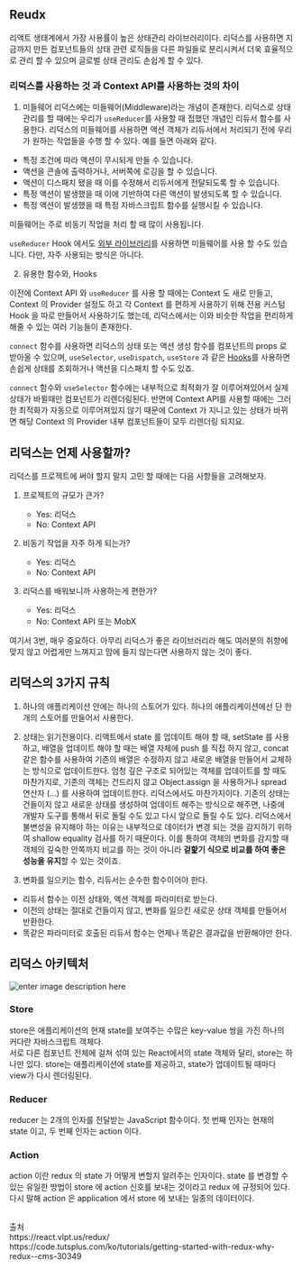 ## Reudx
리액트 생태계에서 가장 사용률이 높은 상태관리 라이브러리이다.
리덕스를 사용하면 지금까지 만든 컴포넌트들의 상태 관련 로직들을 다른 파일들로 분리시켜서
 더욱 효율적으로 관리 할 수 있으며 글로벌 상태 관리도 손쉽게 할 수 있다.


### 리덕스를 사용하는 것 과 Context API를 사용하는 것의 차이
1. 미들웨어
리덕스에는 미들웨어(Middleware)라는 개념이 존재한다. 
리덕스로 상태 관리를 할 때에는 우리가  `useReducer`를 사용할 때 접했던 개념인 리듀서 함수를 사용한다. 
리덕스의 미들웨어를 사용하면 액션 객체가 리듀서에서 처리되기 전에 우리가 원하는 작업들을 수행 할 수 있다. 예를 들면 아래와 같다.

-   특정 조건에 따라 액션이 무시되게 만들 수 있습니다.
-   액션을 콘솔에 출력하거나, 서버쪽에 로깅을 할 수 있습니다.
-   액션이 디스패치 됐을 때 이를 수정해서 리듀서에게 전달되도록 할 수 있습니다.
-   특정 액션이 발생했을 때 이에 기반하여 다른 액션이 발생되도록 할 수 있습니다.
-   특정 액션이 발생했을 때 특정 자바스크립트 함수를 실행시킬 수 있습니다.

미들웨어는 주로 비동기 작업을 처리 할 때 많이 사용됩니다.

`useReducer`  Hook 에서도  [외부 라이브러리](https://github.com/streamich/react-use/blob/master/docs/createReducer.md)를 사용하면 미들웨어를 사용 할 수도 있습니다. 다만, 자주 사용되는 방식은 아니다.

2. 유용한 함수와, Hooks

이전에 Context API 와  `useReducer`  를 사용 할 때에는 Context 도 새로 만들고, Context 의 Provider 설정도 하고 각 Context 를 편하게 사용하기 위해 전용 커스텀 Hook 을 따로 만들어서 사용하기도 했는데, 리덕스에서는 이와 비슷한 작업을 편리하게 해줄 수 있는 여러 기능들이 존재한다.

`connect` 함수를 사용하면 리덕스의 상태 또는 액션 생성 함수를 컴포넌트의 props 로 받아올 수 있으며,  `useSelector`,  `useDispatch`,  `useStore`  과 같은  [Hooks](https://react-redux.js.org/api/hooks)를 사용하면 손쉽게 상태를 조회하거나 액션을 디스패치 할 수도 있죠.

`connect`  함수와  `useSelector`  함수에는 내부적으로 최적화가 잘 이루어져있어서 실제 상태가 바뀔때만 컴포넌트가 리렌더링된다. 반면에 Context API를 사용할 때에는 그러한 최적화가 자동으로 이루어져있지 않기 때문에 Context 가 지니고 있는 상태가 바뀌면 해당 Context 의 Provider 내부 컴포넌트들이 모두 리렌더링 되지요.


## 리덕스는 언제 사용할까?
리덕스를 프로젝트에 써야 할지 말지 고민 할 때에는 다음 사항들을 고려해보자.

1.  프로젝트의 규모가 큰가?
    -   Yes: 리덕스
    -   No: Context API

2.  비동기 작업을 자주 하게 되는가?
    -   Yes: 리덕스
    -   No: Context API

3.  리덕스를 배워보니까 사용하는게 편한가?
    -   Yes: 리덕스
    -   No: Context API 또는 MobX

여기서 3번, 매우 중요하다. 아무리 리덕스가 좋은 라이브러리라 해도 여러분의 취향에 맞지 않고 어렵게만 느껴지고 맘에 들지 않는다면 사용하지 않는 것이 좋다. 

## 리덕스의 3가지 규칙
1. 하나의 애플리케이션 안에는 하나의 스토어가 있다.
하나의 애플리케이션에선 단 한개의 스토어를 만들어서 사용한다. 

2. 상태는 읽기전용이다.
리액트에서 state 를 업데이트 해야 할 때, setState 를 사용하고, 배열을 업데이트 해야 할 때는 배열 자체에 push 를 직접 하지 않고, 
concat 같은 함수를 사용하여 기존의 배열은 수정하지 않고 새로운 배열을 만들어서 교체하는 방식으로 업데이트한다. 
엄청 깊은 구조로 되어있는 객체를 업데이트를 할 때도 마찬가지로, 기존의 객체는 건드리지 않고 Object.assign 을 사용하거나 spread 연산자 (...) 를 사용하여 업데이트한다.
리덕스에서도 마찬가지이다.
기존의 상태는 건들이지 않고 새로운 상태를 생성하여 업데이트 해주는 방식으로 해주면, 나중에 개발자 도구를 통해서 뒤로 돌릴 수도 있고 다시 앞으로 돌릴 수도 있다.
리덕스에서 불변성을 유지해야 하는 이유는 내부적으로 데이터가 변경 되는 것을 감지하기 위하여 shallow equality 검사를 하기 때문이다. 
이를 통하여 객체의 변화를 감지할 때 객체의 깊숙한 안쪽까지 비교를 하는 것이 아니라 **겉핥기 식으로 비교를 하여 좋은 성능을 유지**할 수 있는 것이죠.

3. 변화를 일으키는 함수, 리듀서는 순수한 함수이어야 한다.
- 리듀서 함수는 이전 상태와, 액션 객체를 파라미터로 받는다.
- 이전의 상태는 절대로 건들이지 않고, 변화를 일으킨 새로운 상태 객체를 만들어서 반환한다.
- 똑같은 파라미터로 호출된 리듀서 함수는 언제나 똑같은 결과값을 반환해야만 한다.


## 리덕스 아키텍처
![enter image description here](https://media.vlpt.us/images/jongsunpark88/post/7bf4cf48-98e1-459b-9b5b-ad20602a4688/0_95tBOgxEPQAVq9YO.png)

### Store
store은 애플리케이션의 현재 state를 보여주는 수많은 key-value 쌍을 가진 하나의 커다란 자바스크립트 객체다.  
서로 다른 컴포넌트 전체에 걸쳐 섞여 있는 React에서의 state 객체와 달리, store는 하나만 있다. 
store는 애플리케이션에 state를 제공하고, state가 업데이트될 때마다 view가 다시 렌더링된다.

### Reducer
reducer 는 2개의 인자를 전달받는 JavaScript 함수이다. 첫 번째 인자는 현재의 state 이고, 두 번째 인자는 action 이다.

### Action
action 이란 redux 의 state 가 어떻게 변할지 알려주는 인자이다. state 를 변경할 수 있는 유일한 방법이 store 에 action 신호를 보내는 것이라고 redux 에 규정되어 있다. 
다시 말해 action 은 application 에서 store 에 보내는 일종의 데이터이다.

<br>
출처<br>
https://react.vlpt.us/redux/<br>
https://code.tutsplus.com/ko/tutorials/getting-started-with-redux-why-redux--cms-30349
